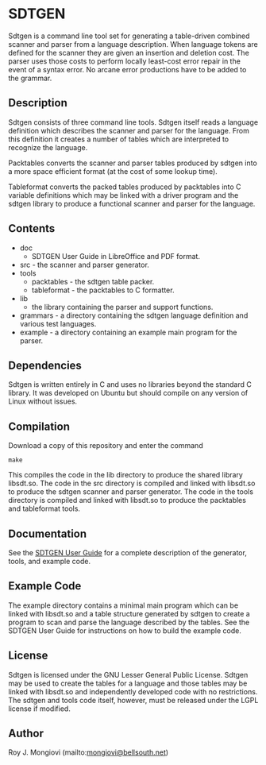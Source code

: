 # SDTGEN

Sdtgen is a command line tool set for generating a table-driven combined
scanner and parser from a language description.  When language tokens are
defined for the scanner they are given an insertion and deletion cost.
The parser uses those costs to perform locally least-cost error repair
in the event of a syntax error.  No arcane error productions have to be
added to the grammar.

## Description

Sdtgen consists of three command line tools.  Sdtgen itself reads
a language definition which describes the scanner and parser for the
language.  From this definition it creates a number of tables which are
interpreted to recognize the language.

Packtables converts the scanner and parser tables produced by sdtgen
into a more space efficient format (at the cost of some lookup time).

Tableformat converts the packed tables produced by packtables into
C variable definitions which may be linked with a driver program and
the sdtgen library to produce a functional scanner and parser for the
language.

## Contents

* doc
   * SDTGEN User Guide in LibreOffice and PDF format.
* src - the scanner and parser generator.
* tools
   * packtables - the sdtgen table packer.
   * tableformat - the packtables to C formatter.
* lib
   * the library containing the parser and support functions.
* grammars - a directory containing the sdtgen language definition and various test languages.
* example - a directory containing an example main program for the parser.

## Dependencies

Sdtgen is written entirely in C and uses no libraries beyond the standard
C library.  It was developed on Ubuntu but should compile on any version
of Linux without issues.

## Compilation

Download a copy of this repository and enter the command
```
make
```
This compiles the code in the lib directory to produce the shared library
libsdt.so.  The code in the src directory is compiled and linked with
libsdt.so to produce the sdtgen scanner and parser generator.  The code
in the tools directory is compiled and linked with libsdt.so to produce
the packtables and tableformat tools.

## Documentation

See the [SDTGEN User Guide](doc/SDTGEN%20User%20Guide.pdf) for a complete
description of the generator, tools, and example code.

## Example Code

The example directory contains a minimal main program which can be linked
with libsdt.so and a table structure generated by sdtgen to create a
program to scan and parse the language described by the tables.  See the
SDTGEN User Guide for instructions on how to build the example code.

## License

Sdtgen is licensed under the GNU Lesser General Public License.
Sdtgen may be used to create the tables for a language and those tables
may be linked with libsdt.so and independently developed code with
no restrictions.  The sdtgen and tools code itself, however, must be
released under the LGPL license if modified.

## Author
Roy J. Mongiovi (mailto:mongiovi@bellsouth.net)
